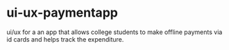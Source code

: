 # ui-ux-paymentapp
ui/ux for a an app that allows college students to make offline payments via id cards and helps track the expenditure.
